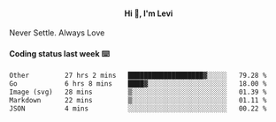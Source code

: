 <h4 style="text-align: center;">Hi 👋, I'm Levi</h4>  Never Settle. Always Love
<!---<img align="right" alt="Coding" width="300" src="https://i.pinimg.com/originals/81/17/8b/81178b47a8598f0c81c4799f2cdd4057.gif"></p> --->

#### Coding status last week ⌨️

<!--START_SECTION:waka-->

```txt
Other         27 hrs 2 mins   ███████████████████▓░░░░░   79.28 %
Go            6 hrs 8 mins    ████▓░░░░░░░░░░░░░░░░░░░░   18.00 %
Image (svg)   28 mins         ▒░░░░░░░░░░░░░░░░░░░░░░░░   01.39 %
Markdown      22 mins         ▒░░░░░░░░░░░░░░░░░░░░░░░░   01.11 %
JSON          4 mins          ░░░░░░░░░░░░░░░░░░░░░░░░░   00.22 %
```

<!--END_SECTION:waka-->
